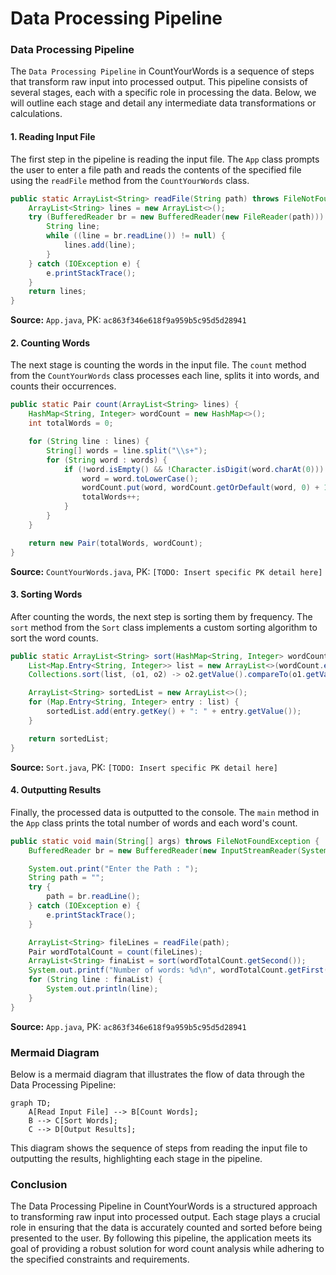 # Data Processing Pipeline

### Data Processing Pipeline

The `Data Processing Pipeline` in CountYourWords is a sequence of steps that transform raw input into processed output. This pipeline consists of several stages, each with a specific role in processing the data. Below, we will outline each stage and detail any intermediate data transformations or calculations.

#### 1. Reading Input File
The first step in the pipeline is reading the input file. The `App` class prompts the user to enter a file path and reads the contents of the specified file using the `readFile` method from the `CountYourWords` class.

```java
public static ArrayList<String> readFile(String path) throws FileNotFoundException {
    ArrayList<String> lines = new ArrayList<>();
    try (BufferedReader br = new BufferedReader(new FileReader(path))) {
        String line;
        while ((line = br.readLine()) != null) {
            lines.add(line);
        }
    } catch (IOException e) {
        e.printStackTrace();
    }
    return lines;
}
```

**Source:** `App.java`, PK: `ac863f346e618f9a959b5c95d5d28941`

#### 2. Counting Words
The next stage is counting the words in the input file. The `count` method from the `CountYourWords` class processes each line, splits it into words, and counts their occurrences.

```java
public static Pair count(ArrayList<String> lines) {
    HashMap<String, Integer> wordCount = new HashMap<>();
    int totalWords = 0;

    for (String line : lines) {
        String[] words = line.split("\\s+");
        for (String word : words) {
            if (!word.isEmpty() && !Character.isDigit(word.charAt(0))) {
                word = word.toLowerCase();
                wordCount.put(word, wordCount.getOrDefault(word, 0) + 1);
                totalWords++;
            }
        }
    }

    return new Pair(totalWords, wordCount);
}
```

**Source:** `CountYourWords.java`, PK: `[TODO: Insert specific PK detail here]`

#### 3. Sorting Words
After counting the words, the next step is sorting them by frequency. The `sort` method from the `Sort` class implements a custom sorting algorithm to sort the word counts.

```java
public static ArrayList<String> sort(HashMap<String, Integer> wordCount) {
    List<Map.Entry<String, Integer>> list = new ArrayList<>(wordCount.entrySet());
    Collections.sort(list, (o1, o2) -> o2.getValue().compareTo(o1.getValue()));

    ArrayList<String> sortedList = new ArrayList<>();
    for (Map.Entry<String, Integer> entry : list) {
        sortedList.add(entry.getKey() + ": " + entry.getValue());
    }

    return sortedList;
}
```

**Source:** `Sort.java`, PK: `[TODO: Insert specific PK detail here]`

#### 4. Outputting Results
Finally, the processed data is outputted to the console. The `main` method in the `App` class prints the total number of words and each word's count.

```java
public static void main(String[] args) throws FileNotFoundException {
    BufferedReader br = new BufferedReader(new InputStreamReader(System.in));

    System.out.print("Enter the Path : ");
    String path = "";
    try {
        path = br.readLine();
    } catch (IOException e) {
        e.printStackTrace();
    }

    ArrayList<String> fileLines = readFile(path);
    Pair wordTotalCount = count(fileLines);
    ArrayList<String> finaList = sort(wordTotalCount.getSecond());
    System.out.printf("Number of words: %d\n", wordTotalCount.getFirst());
    for (String line : finaList) {
        System.out.println(line);
    }
}
```

**Source:** `App.java`, PK: `ac863f346e618f9a959b5c95d5d28941`

### Mermaid Diagram

Below is a mermaid diagram that illustrates the flow of data through the Data Processing Pipeline:

```mermaid
graph TD;
    A[Read Input File] --> B[Count Words];
    B --> C[Sort Words];
    C --> D[Output Results];
```

This diagram shows the sequence of steps from reading the input file to outputting the results, highlighting each stage in the pipeline.

### Conclusion

The Data Processing Pipeline in CountYourWords is a structured approach to transforming raw input into processed output. Each stage plays a crucial role in ensuring that the data is accurately counted and sorted before being presented to the user. By following this pipeline, the application meets its goal of providing a robust solution for word count analysis while adhering to the specified constraints and requirements.